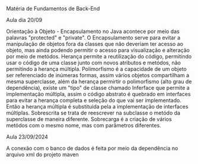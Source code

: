 Matéria de Fundamentos de Back-End

Aula dia 20/09

Orientação à Objeto - Encapsulamento no Java acontece por meio das palavras "protected" e "private". O Encapsulamento serve para evitar
a manipulação de objetos fora da classes que não deveriam ter acesso ao objeto, mas ainda podendo permitir o acesso para visualização e alteração
por meio de metódos. Herança permite a reutilização do código, permitindo usar o código de uma classe junto com novos atributos e metódos, não
permitindo a herança múltipla. Polimorfismo é a capacidade de um objeto ser referenciado de inúmeras formas, assim vários objetos compartilham a
mesma superclasse, além da herança permirtir o polimorfismo (alto grau de dependência), existe um "tipo" de classe chamado Inferface que permite
a implementação múltipla, assim o código abstrato é quebrado em interfaces para evitar a herança completa e seleção do que vai ser implementado.
Então a herança múltipla é substituida pela a implementação de interfaces múltiplas. Sobrescrita se trata de reescrever na subclasse o metódo da
superclasse de maneira diferente. Sobrecarga é a criação de vários metódos com o mesmo nome, mas com parâmetros diferentes. 

Aula 23/09/2024

A conexão com o banco de dados é feita por meio da dependência no arquivo xml do projeto maven